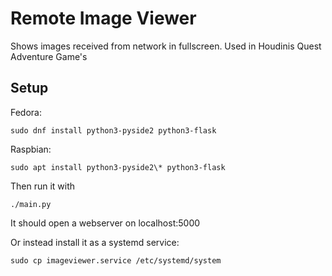 Remote Image Viewer
===================

Shows images received from network in fullscreen.
Used in Houdinis Quest Adventure Game's


## Setup

Fedora:

    sudo dnf install python3-pyside2 python3-flask

Raspbian:

    sudo apt install python3-pyside2\* python3-flask


Then run it with

    ./main.py

It should open a webserver on localhost:5000

Or instead install it as a systemd service:

    sudo cp imageviewer.service /etc/systemd/system
